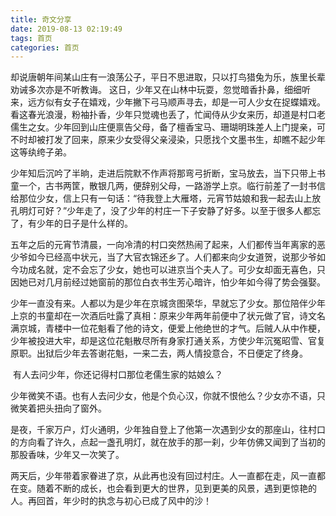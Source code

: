 ```yaml
---
title: 奇文分享
date: 2019-08-13 02:19:49
tags: 首页
categories: 首页
---
```


​		却说唐朝年间某山庄有一浪荡公子，平日不思进取，只以打鸟猎兔为乐，族里长辈劝诫多次亦是不听教诲。		这日，少年又在山林中玩耍，忽觉暗香扑鼻，细细听来，远方似有女子在嬉戏，少年撇下弓马顺声寻去，却是一可人少女在捉蝶嬉戏。看这春光浪漫，粉袖扑香，少年只觉魂也丢了，忙闻侍从少女来历，却道是村口老儒生之女。少年回到山庄便禀告父母，备了檀香宝马、珊瑚明珠差人上门提亲，可不时却被打发了回来，原来少女受得父亲浸染，只愿找个文墨书生，却瞧不起少年这等纨绔子弟。

​		少年知后沉吟了半晌，走进后院默不作声将那弯弓折断，宝马放去，当下只带上书童一个，古书两筐，散银几两，便辞别父母，一路游学上京。临行前差了一封书信给那位少女，信上只有一句话：“待我登上大雁塔，元宵节姑娘和我一起去山上放孔明灯可好？”少年走了，没了少年的村庄一下子安静了好多。以至于很多人都忘了，有少年的日子是什么样的。

​		五年之后的元宵节清晨，一向冷清的村口突然热闹了起来，人们都传当年离家的恶少爷如今已经高中状元，当了大官衣锦还乡了。人们都来向少女道贺，说那少爷如今功成名就，定不会忘了少女，她也可以进京当个夫人了。可少女却面无喜色，只因她已对几月前经过她窗前的那位白衣书生芳心暗许，怕少年如今得了势会强娶。

​		少年一直没有来。人都以为是少年在京城贪图荣华，早就忘了少女。那位陪伴少年上京的书童却在一次酒后吐露了真相：原来少年两年前便中了状元做了官，诗文名满京城，青楼中一位花魁看了他的诗文，便爱上他绝世的才气。后贼人从中作梗，少年被投进大牢，却是这位花魁散尽所有身家打通关系，方使少年沉冤昭雪、官复原职。出狱后少年去答谢花魁，一来二去，两人情投意合，不日便定了终身。

​		有人去问少年，你还记得村口那位老儒生家的姑娘么？

​		少年微笑不语。也有人去问少女，他是个负心汉，你就不恨他么？少女亦不语，只微笑着把头扭向了窗外。

​		是夜，千家万户，灯火通明，少年独自登上了他第一次遇到少女的那座山，往村口的方向看了许久，点起一盏孔明灯，就在放手的那一刹，少年仿佛又闻到了当初的那股香味，少年又一次笑了。

​		两天后，少年带着家眷进了京，从此再也没有回过村庄。人一直都在走，风一直都在变。随着不断的成长，也会看到更大的世界，见到更美的风景，遇到更惊艳的人。再回首，年少时的执念与初心已成了风中的沙！